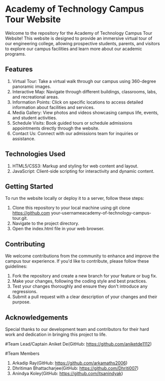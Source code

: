 
# Academy of Technology Campus Tour Website

Welcome to the repository for the Academy of Technology Campus Tour Website! This website is designed to provide an immersive virtual tour of our engineering college, allowing prospective students, parents, and visitors to explore our campus facilities and learn more about our academic programs.


## Features

1. Virtual Tour: Take a virtual walk through our campus using 360-degree panoramic images.
2. Interactive Map: Navigate through different buildings, classrooms, labs, and recreational areas.
3. Information Points: Click on specific locations to access detailed information about facilities and services.
4. Media Gallery: View photos and videos showcasing campus life, events, and student activities.
5. Schedule Visits: Book guided tours or schedule admissions appointments directly through the website.
6. Contact Us: Connect with our admissions team for inquiries or assistance.


## Technologies Used

1. HTML5/CSS3: Markup and styling for web content and layout.
2. JavaScript: Client-side scripting for interactivity and 
   dynamic  content.
## Getting Started

To run the website locally or deploy it to a server, follow these steps:

1. Clone this repository to your local machine using git clone
https://github.com your-usernameacademy-of-technology-campus-tour.git.
2. Navigate to the project directory.
3. Open the index.html file in your web browser.
## Contributing

We welcome contributions from the community to enhance and improve the campus tour experience. If you'd like to contribute, please follow these guidelines:

1. Fork the repository and create a new branch for your feature or bug fix.
2. Make your changes, following the coding style and best practices.
3. Test your changes thoroughly and ensure they don't introduce any regressions.
4. Submit a pull request with a clear description of your changes and their purpose.
## Acknowledgements

Special thanks to our development team and contributors for their hard work and dedication in bringing this project to life.

#Team Lead/Captain
Aniket De(GitHub: https://github.com/aniketde1112)

#Team Members
1. Arkadip Ray(GitHub: https://github.com/arkamaths2006)
2. Dhritiman Bhattacharjee(GitHub: https://github.com/Dhriti007)
3. Anindya Koley(GitHub: https://github.com/itsanindyak)
